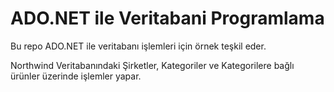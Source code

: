 # ADO.NET ile Veritabani Programlama

Bu repo ADO.NET ile veritabanı işlemleri için örnek teşkil eder.

Northwind Veritabanındaki Şirketler, Kategoriler ve Kategorilere bağlı ürünler üzerinde işlemler yapar.
